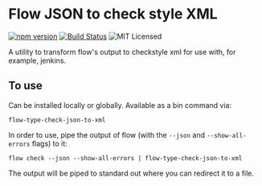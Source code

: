 # Flow JSON to check style XML
[![npm version](https://badge.fury.io/js/flow-json-to-checkstyle-xml.svg)](http://badge.fury.io/js/flow-json-to-checkstyle-xml)
[![Build Status](https://travis-ci.org/foiseworth/flow-json-to-checkstyle-xml.svg?branch=master)](https://travis-ci.org/foiseworth/flow-json-to-checkstyle-xml)
![MIT Licensed](https://img.shields.io/badge/license-MIT-blue.svg)

A utility to transform flow's output to checkstyle xml for use with, for example, jenkins.

## To use
Can be installed locally or globally. Available as a bin command via:
```
flow-type-check-json-to-xml
```

In order to use, pipe the output of flow (with the `--json` and `--show-all-errors` flags) to it:

```
flow check --json --show-all-errors | flow-type-check-json-to-xml
```

The output will be piped to standard out where you can redirect it to a file.
